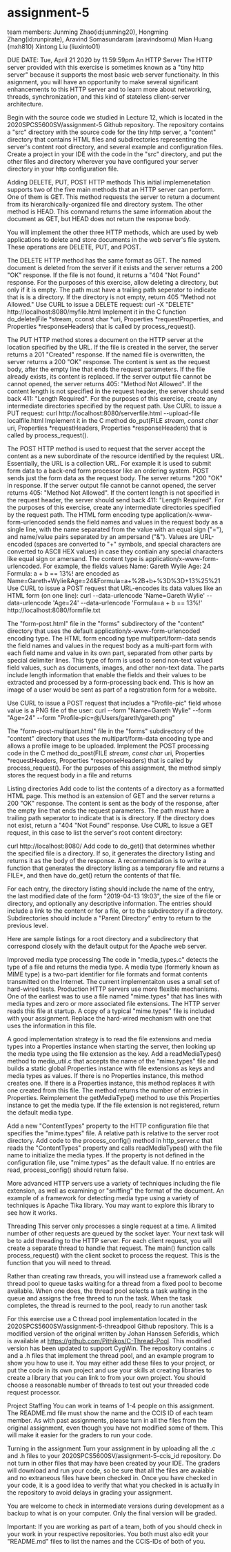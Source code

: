 # assignment-5
team members: Junming Zhao(id:junming20), Hongming Zhang(id:runpirate), Aravind Somasundaram (aravindsomu) Mian Huang (mxh810) Xintong Liu (liuxinto01)

DUE DATE: Tue, April 21 2020 by 11:59:59pm
An HTTP Server
The HTTP server provided with this exercise is sometimes known as a "tiny http server" because it supports the most basic web server functionaity. In this asignment, you will have an opportunity to make several significant enhancements to this HTTP server and to learn more about networking, threads, synchronization, and this kind of stateless client-server architecture.

Begin with the source code we studied in Lecture 12, which is located in the 2020SPCS5600SV/assignment-5 Github repository. The repository contains a "src" directory with the source code for the tiny http server, a "content" directory that contains HTML files and subdirectories representing the server's content root directory, and several example and configuration files. Create a project in your IDE with the code in the "src" directory, and put the other files and directory wherever you have configured your server directory in your http configuration file.

Adding DELETE, PUT, POST HTTP methods
This initial implemenetation supports two of the five main methods that an HTTP server can perform. One of them is GET. This method requests the server to return a document from its hierarchically-organized file and directory system. The other method is HEAD. This command returns the same information about the document as GET, but HEAD does not return the response body.

You will implement the other three HTTP methods, which are used by web applications to delete and store documents in the web server's file system. These operations are DELETE, PUT, and POST.

The DELETE HTTP method has the same format as GET. The named document is deleted from the server if it exists and the server returns a 200 "OK" response. If the file is not found, it returns a "404 "Not Found" response. For the purposes of this exercise, allow deleting a directory, but only if it is empty. The path must have a trailing path seperator to indicate that is is a directory. If the directory is not empty, return 405 "Method not Allowed." Use CURL to issue a DELETE request:
curl -X "DELETE" http://localhost:8080/myfile.html
Implement it in the C function do_delete(File *stream, cconst char *uri, Properties *requestProperties, and Properties *responseHeaders) that is called by process_request().

The PUT HTTP method stores a document on the HTTP server at the location specified by the URL. If the file is created in the server, the server returns a 201 "Created" response. If the named file is overwritten, the server returns a 200 "OK" response. The content is sent as the request body, after the empty line that ends the request parameters. If the file already exists, its content is replaced. If the server output file cannot be cannot opened, the server returns 405: "Method Not Allowed". If the content length is not specified in the request header, the server should send back 411: "Length Required". For the purposes of this exercise, create any intermediate directories specified by the request path. Use CURL to issue a PUT request:
curl http://localhost:8080/serverfile.html --upload-file localfile.html
Implement it in the C method do_put(FILE *stream, const char* uri, Properties *requestHeaders, Properties *responseHeaders) that is called by process_request().

The POST HTTP method is used to request that the server accept the content as a new subordinate of the resource identified by the requiest URL. Essentially, the URL is a collection URL. For example it is used to submit form data to a back-end form processor like an ordering system. POST sends just the form data as the request body. The server returns "200 "OK" in response. If the server output file cannot be cannot opened, the server returns 405: "Method Not Allowed". If the content length is not specified in the request header, the server should send back 411: "Length Required". For the purposes of this exercise, create any intermediate directories specified by the request path.
The HTML form encoding type application/x-www-form-urlencoded sends the field names and values in the request body as a single line, with the name separated from the value with an equal sign ("="), and name/value pairs separated by an ampersand ("&"). Values are URL-encoded (spaces are converted to "+" symbols, and special characters are converted to ASCII HEX values) in case they contiain any special characters like equal sign or amersand. The content type is application/x-www-form-urlencoded. For example, the fields values
Name: Gareth Wylie
Age: 24
Formula: a + b == 13%!
are encoded as
Name=Gareth+Wylie&Age=24&Formula=a+%2B+b+%3D%3D+13%25%21
Use CURL to issue a POST request that URL-encodes its data values like an HTML form (on one line):
curl --data-urlencode 'Name=Gareth Wylie' --data-urlencode 'Age=24' --data-urlencode 'Formula=a + b == 13%!' http://localhost:8080/formfile.txt

The "form-post.html" file in the "forms" subdirectory of the "content" directory that uses the default application/x-www-form-urlencoded encoding type.
The HTML form encoding type multipart/form-data sends the field names and values in the request body as a multi-part form with each field name and value in its own part, separated from other parts by special delimiter lines. This type of form is used to send non-text valued field values, such as documents, images, and other non-text data. The parts include length information that enable the fields and their values to be extracted and processed by a form-processing back end. This is how an image of a user would be sent as part of a registration form for a website.

Use CURL to issue a POST request that includes a "Profile-pic" field whose value is a PNG file of the user:
curl --form "Name=Gareth Wylie" --form "Age=24" --form "Profile-pic=@/Users/gareth/gareth.png"

The "form-post-multipart.html" file in the "forms" subdirectory of the "content" directory that uses the multipart/form-data encoding type and allows a profile image to be uploaded.
Implement the POST processing code in the C method do_post(FILE *stream, const char* uri, Properties *requestHeaders, Properties *responseHeaders) that is called by process_request(). For the purposes of this assignment, the method simply stores the request body in a file and returns

Listing directories
Add code to list the contents of a directory as a formatted HTML page. This method is an extension of GET and the server returns a 200 "OK" response. The content is sent as the body of the response, after the empty line that ends the request parameters. The path must have a trailing path seperator to indicate that is is directory. If the directory does not exist, return a "404 "Not Found" response. Use CURL to issue a GET request, in this case to list the server's root content directory:

curl http://localhost:8080/
Add code to do_get() that determines whether the specified file is a directory. If so, it generates the directory listing and returns it as the body of the response. A recommendation is to write a function that generates the directory listing as a temporary file and returns a FILE*, and then have do_get() return the contents of that file.

For each entry, the directory listing should include the name of the entry, the last modified date of the form "2019-04-13 19:03", the size of the file or directory, and optionally any descriptive information. The entries should include a link to the content or for a file, or to the subdirectory if a directory. Subdirectories should include a "Parent Directory" entry to return to the previous level.

Here are sample listings for a root directory and a subdirectory that correspond closely with the default output for the Apache web server.

Improved media type processing
The code in "media_types.c" detects the type of a file and returns the media type. A media type (formerly known as MIME type) is a two-part identifier for file formats and format contents transmitted on the Internet. The current implementaiton uses a small set of hard-wired tests. Production HTTP servers use more flexible mechanisms. One of the earliest was to use a file named "mime.types" that has lines with media types and zero or more associated file extensions. The HTTP server reads this file at startup. A copy of a typical "mime.types" file is included with your assignment. Replace the hard-wired mechanism with one that uses the information in this file.

A good implementation strategy is to read the file extensions and media types into a Properties instance when starting the server, then looking up the media type using the file extension as the key. Add a readMediaTypes() method to media_util.c that accepts the name of the "mime.types" file and builds a static global Properties instance with file extensions as keys and media types as values. If there is no Properties instance, this method creates one. If there is a Properties instance, this method replaces it with one created from this file. The method returns the number of entries in Properties. Reimplement the getMediaType() method to use this Properties instance to get the media type. If the file extension is not registered, return the default media type.

Add a new "ContentTypes" property to the HTTP configuration file that specifies the "mime.types" file. A relative path is relative to the server root directory. Add code to the process_config() method in http_server.c that reads the "ContentTypes" property and calls readMediaTypes() with the file name to initialize the media types. If the property is not defined in the configuration file, use "mime.types" as the default value. If no entries are read, process_config() should return false.

More advanced HTTP servers use a variety of techniques including the file extension, as well as examining or "sniffing" the format of the document. An example of a framework for detecting media type using a variety of techniques is Apache Tika library. You may want to explore this library to see how it works.

Threading
This server only processes a single request at a time. A limited number of other requests are queued by the socket layer. Your next task will be to add threading to the HTTP server. For each client request, you will create a separate thread to handle that request. The main() function calls process_request() with the client socket to process the request. This is the function that you will need to thread.

Rather than creating raw threads, you will instead use a framework called a thread pool to queue tasks waiting for a thread from a fixed pool to become available. When one does, the thread pool selects a task waiting in the queue and assigns the free threed to run the task. When the task completes, the thread is reurned to the pool, ready to run another task

For this exercise use a C thread pool implementation located in the 2020SPCS5600SV/assignment-5-threadpool Github repository. This is a modified version of the original written by Johan Hanssen Seferidis, which is available at https://github.com/Pithikos/C-Thread-Pool. This modified version has been updated to support CygWin. The repository contains .c and a .h files that implement the thread pool, and an example program to show you how to use it. You may either add these files to your project, or put the code in its own project and use your skills at creating libraries to create a library that you can link to from your own project. You should choose a reasonable number of threads to test out your threaded code request processor.

Project Staffing
You can work in teams of 1-4 people on this assignment. The README.md file must show the name and the CCIS ID of each team member. As with past assignments, please turn in all the files from the original assignment, even though you have not modified some of them. This will make it easier for the graders to run your code.

Turning in the assignment
Turn your assignment in by uploading all the .c and .h files to your 2020SPCS5600SV/assignment-5-ccis_id repository. Do not turn in other files that may have been created by your IDE. The graders will download and run your code, so be sure that all the files are avaiable and no extraneous files have been checked in. Once you have checked in your code, it is a good idea to verify that what you checked in is actually in the repository to avoid delays in grading your assignment.

You are welcome to check in intermediate versions during development as a backup to what is on your computer. Only the final version will be graded.

Important: If you are working as part of a team, both of you should check in your work in your respective repositories. You both must also edit your "README.md" files to list the names and the CCIS-IDs of both of you.

